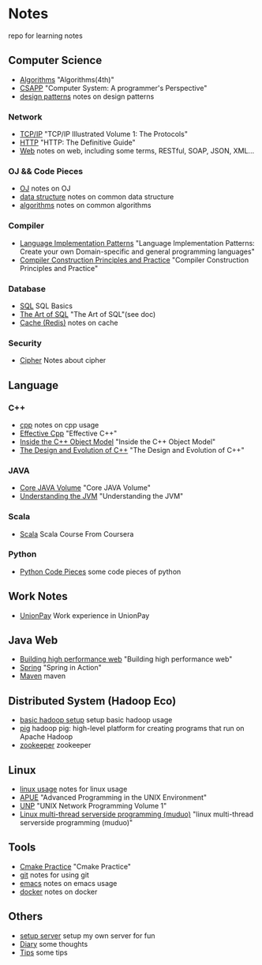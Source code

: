 # Notes

repo for learning notes

## Computer Science
- [Algorithms](./algorithms.md) "Algorithms(4th)"
- [CSAPP](./csapp.md) "Computer System: A programmer's Perspective"
- [design patterns](./designPattern.md) notes on design patterns

### Network
- [TCP/IP](./tcpip.md) "TCP/IP Illustrated Volume 1: The Protocols"
- [HTTP](./http.md) "HTTP: The Definitive Guide"
- [Web](./web.md) notes on web, including some terms, RESTful, SOAP, JSON, XML...

### OJ && Code Pieces
- [OJ](./oj.md) notes on OJ 
- [data structure](./ds.md) notes on common data structure
- [algorithms](./al.md) notes on common algorithms

### Compiler
- [Language Implementation Patterns](./lanImpPat.md) "Language Implementation Patterns: Create your own Domain-specific and general programming languages"
- [Compiler Construction Principles and Practice](./compiler.md) "Compiler Construction Principles and Practice"
  
### Database
- [SQL](./sql.md) SQL Basics
- [The Art of SQL](./doc/the_art_of_sql.doc) "The Art of SQL"(see doc)
- [Cache (Redis)](./cache.md) notes on cache

### Security
- [Cipher](./cipher.md) Notes about cipher

## Language
### C++
- [cpp](./cpp.md) notes on cpp usage
- [Effective Cpp](./effectivecpp.md) "Effective C++"
- [Inside the C++ Object Model](./insideTheC++ObjectModel.md) "Inside the C++ Object Model"
- [The Design and Evolution of C++](./cppevo.md) "The Design and Evolution of C++"

### JAVA
- [Core JAVA Volume](./corejava.md) "Core JAVA Volume"
- [Understanding the JVM](./jvm.md) "Understanding the JVM"

### Scala
- [Scala](./scala.md) Scala Course From Coursera

### Python
- [Python Code Pieces](./python.md) some code pieces of python

## Work Notes
- [UnionPay](./unionpay.md) Work experience in UnionPay

## Java Web
- [Building high performance web](./performWeb.md) "Building high performance web"
- [Spring](./spring.md) "Spring in Action"
- [Maven](./maven.md) maven

## Distributed System (Hadoop Eco)
- [basic hadoop setup](./playWithHadoop.md) setup basic hadoop usage
- [pig](./pig.md) hadoop pig: high-level platform for creating programs that run on Apache Hadoop
- [zookeeper](./zookeeper.md) zookeeper

## Linux
- [linux usage](./linux.md) notes for linux usage
- [APUE](./apue.md) "Advanced Programming in the UNIX Environment"
- [UNP](./unp.md) "UNIX Network Programming Volume 1"
- [Linux multi-thread serverside programming (muduo)](./linuxServer.md) "linux multi-thread serverside programming (muduo)"

## Tools
- [Cmake Practice](./cmake.md) "Cmake Practice"
- [git](./git.md) notes for using git
- [emacs](./emacs.md) notes on emacs usage
- [docker](./docker.md) notes on docker

## Others
- [setup server](./setupServer.md) setup my own server for fun
- [Diary](./diary.md) some thoughts
- [Tips](./tips.md) some tips
